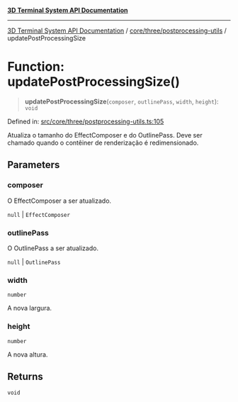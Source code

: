 [**3D Terminal System API Documentation**](../../../../README.md)

***

[3D Terminal System API Documentation](../../../../README.md) / [core/three/postprocessing-utils](../README.md) / updatePostProcessingSize

# Function: updatePostProcessingSize()

> **updatePostProcessingSize**(`composer`, `outlinePass`, `width`, `height`): `void`

Defined in: [src/core/three/postprocessing-utils.ts:105](https://github.com/Dicommunitas/ThreeJS_Terminal_3D/blob/ddd5d4bcdcae7e6ea863634448491f6c8a8bd764/src/core/three/postprocessing-utils.ts#L105)

Atualiza o tamanho do EffectComposer e do OutlinePass.
Deve ser chamado quando o contêiner de renderização é redimensionado.

## Parameters

### composer

O EffectComposer a ser atualizado.

`null` | `EffectComposer`

### outlinePass

O OutlinePass a ser atualizado.

`null` | `OutlinePass`

### width

`number`

A nova largura.

### height

`number`

A nova altura.

## Returns

`void`
